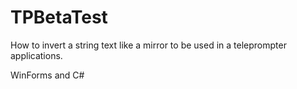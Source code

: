 # TPBetaTest
How to invert a string text like a mirror to be used in a teleprompter applications. 

WinForms and C#
